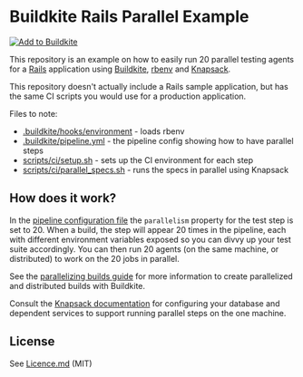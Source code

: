 # Buildkite Rails Parallel Example

[![Add to Buildkite](https://buildkite.com/button.svg)](https://buildkite.com/new)

This repository is an example on how to easily run 20 parallel testing agents for a [Rails](https://rubyonrails.org/) application using [Buildkite](https://buildkite.com/), [rbenv](https://github.com/rbenv/rbenv) and [Knapsack](https://github.com/ArturT/knapsack).

This repository doesn't actually include a Rails sample application, but has the same CI scripts you would use for a production application.

Files to note:

* [.buildkite/hooks/environment](.buildkite/hooks/environment) - loads rbenv
* [.buildkite/pipeline.yml](.buildkite/pipeline.yml) - the pipeline config showing how to have parallel steps
* [scripts/ci/setup.sh](scripts/ci/setup.sh) - sets up the CI environment for each step
* [scripts/ci/parallel_specs.sh](scripts/ci/parallel_specs.sh) - runs the specs in parallel using Knapsack

## How does it work?

In the [pipeline configuration file](.buildkite/pipeline.yml) the `parallelism` property for the test step is set to 20. When a build, the step will appear 20 times in the pipeline, each with different environment variables exposed so you can divvy up your test suite accordingly. You can then run 20 agents (on the same machine, or distributed) to work on the 20 jobs in parallel.

See the [parallelizing builds guide](https://buildkite.com/docs/guides/parallelizing-builds) for more information to create parallelized and distributed builds with Buildkite.

Consult the [Knapsack documentation](https://github.com/ArturT/knapsack) for configuring your database and dependent services to support running parallel steps on the one machine.

## License

See [Licence.md](Licence.md) (MIT)
